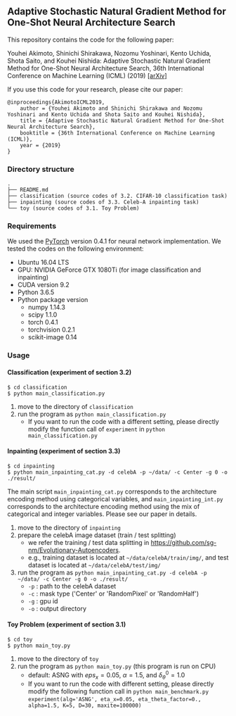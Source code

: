 ## Adaptive Stochastic Natural Gradient Method for One-Shot Neural Architecture Search
This repository contains the code for the following paper:

Youhei Akimoto, Shinichi Shirakawa, Nozomu Yoshinari, Kento Uchida, Shota Saito, and Kouhei Nishida: Adaptive Stochastic Natural Gradient Method for One-Shot Neural Architecture Search, 36th International Conference on Machine Learning (ICML) (2019) [[arXiv]](https://arxiv.org/abs/1905.08537)</a>


If you use this code for your research, please cite our paper:

```
@inproceedings{AkimotoICML2019,
    author = {Youhei Akimoto and Shinichi Shirakawa and Nozomu Yoshinari and Kento Uchida and Shota Saito and Kouhei Nishida},
    title = {Adaptive Stochastic Natural Gradient Method for One-Shot Neural Architecture Search},
    booktitle = {36th International Conference on Machine Learning (ICML)},
    year = {2019}
}
```

###  Directory structure

```
.
├── README.md
├── classification (source codes of 3.2. CIFAR-10 classification task)
├── inpainting (source codes of 3.3. Celeb-A inpainting task)
└── toy (source codes of 3.1. Toy Problem)
```

### Requirements
We used the [PyTorch](https://pytorch.org/) version 0.4.1 for neural network implementation. We tested the codes on the following environment:

- Ubuntu 16.04 LTS
- GPU: NVIDIA GeForce GTX 1080Ti (for image classification and inpainting)
- CUDA version 9.2
- Python 3.6.5
- Python package version
    - numpy 1.14.3
    - scipy 1.1.0
    - torch 0.4.1
    - torchvision 0.2.1
    - scikit-image 0.14


### Usage
#### Classification (experiment of section 3.2)

```
$ cd classification
$ python main_classification.py
```

1. move to the directory of `classification`
1. run the program as `python main_classification.py`
    * If you want to run the code with a different setting, please directly modify the function call of `experiment` in `python main_classification.py`


#### Inpainting (experiment of section 3.3)
```
$ cd inpainting
$ python main_inpainting_cat.py -d celebA -p ~/data/ -c Center -g 0 -o ./result/
```

The main script `main_inpainting_cat.py` corresponds to the architecture encoding method using categorical variables, and `main_inpainting_int.py` corresponds to the architecture encoding method using the mix of categorical and integer variables. Please see our paper in details.

1. move to the directory of `inpainting`
1. prepare the celebA image dataset (train / test splitting)
    * we refer the training / test data splitting in <https://github.com/sg-nm/Evolutionary-Autoencoders>.
    * e.g., training dataset is located at `~/data/celebA/train/img/`, and test dataset is located at `~/data/celebA/test/img/`
1. run the program as `python main_inpainting_cat.py -d celebA -p ~/data/ -c Center -g 0 -o ./result/`
    * `-p` : path to the celebA dataset
    * `-c` : mask type ('Center' or 'RandomPixel' or 'RandomHalf')
    * `-g` : gpu id
    * `-o` : output directory


#### Toy Problem (experiment of section 3.1)
```
$ cd toy
$ python main_toy.py
```
1. move to the directory of `toy`
1. run the program as `python main_toy.py` (this program is run on CPU)
    * default: ASNG with $eps_x=0.05$, $\alpha=1.5$, and $\delta^{0}_{\theta}=1.0$
    * If you want to run the code with different setting, please directly modify the following function call in `python main_benchmark.py`
    `experiment(alg='ASNG', eta_x=0.05, eta_theta_factor=0., alpha=1.5, K=5, D=30, maxite=100000)`
